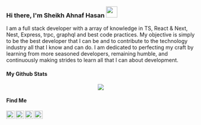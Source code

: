 
### Hi there, I'm Sheikh Ahnaf Hasan <img src="https://raw.githubusercontent.com/MartinHeinz/MartinHeinz/master/wave.gif" width="30px">

I am a full stack developer with a array of knowledge in TS, React & Next, Nest, Express, trpc, graphql and best code practices. My objective is simply to be the best  developer that I can be and to contribute to the technology industry all that I know and can do. I am dedicated to perfecting my craft by learning from more seasoned developers, remaining humble, and continuously making strides to learn all that I can about development.



#### My Github Stats

<p align="center">
  <img src="https://github-readme-stats.vercel.app/api?username=pieeee&show_icons=true&theme=dark">
</p>

#### Find Me

<p align="center">
  <a href="https://www.linkedin.com/in/sheikh-ahnaf-hasan/">
    <img align="left" alt="Nitin Prakash | LinkedIn" width="22px" src="https://cdn.jsdelivr.net/npm/simple-icons@v3/icons/linkedin.svg" />
  </a>
  <a href="https://facebook.com/aneel.23">
    <img align="left" alt="Nitin Prakash | Medium" width="22px" src="https://cdn.jsdelivr.net/npm/simple-icons@v3/icons/facebook.svg" />
  </a>
  <a href="https://www.reddit.com/user/ahnafX">
    <img align="left" alt="Nitin Prakash | Instagram" width="22px" src="https://cdn.jsdelivr.net/npm/simple-icons@v3/icons/reddit.svg" />
  </a>
  <a href="https://www.upwork.com/freelancers/~01acd40532d74d5e7d">
    <img align="left" alt="Nitin Prakash | Instagram" width="22px" src="https://cdn.jsdelivr.net/npm/simple-icons@v3/icons/upwork.svg" />
  </a>
</p>
